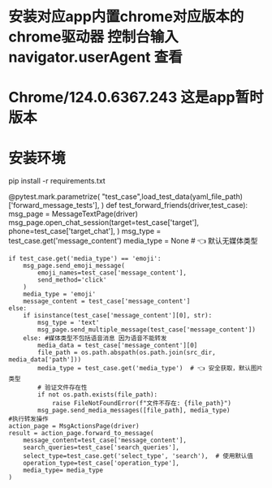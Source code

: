 # 安装对应app内置chrome对应版本的chrome驱动器 控制台输入navigator.userAgent 查看
# Chrome/124.0.6367.243 这是app暂时版本
# 安装环境
pip install -r requirements.txt 


@pytest.mark.parametrize(
    "test_case",load_test_data(yaml_file_path)['forward_message_tests'],
)
def test_forward_friends(driver,test_case):
    msg_page  = MessageTextPage(driver)
    msg_page.open_chat_session(target=test_case['target'], phone=test_case['target_chat'], )
    msg_type = test_case.get('message_content')
    media_type = None  # 👈 默认无媒体类型

    if test_case.get('media_type') == 'emoji':
        msg_page.send_emoji_message(
            emoji_names=test_case['message_content'],
            send_method='click'
        )
        media_type = 'emoji'
        message_content = test_case['message_content']
    else:
        if isinstance(test_case['message_content'][0], str):
            msg_type = 'text'
            msg_page.send_multiple_message(test_case['message_content'])
        else: #媒体类型不包括语音消息 因为语音不能转发
            media_data = test_case['message_content'][0]
            file_path = os.path.abspath(os.path.join(src_dir, media_data['path']))
            media_type = test_case.get('media_type')  # 👈 安全获取，默认图片类型
            # 验证文件存在性
            if not os.path.exists(file_path):
                raise FileNotFoundError(f"文件不存在: {file_path}")
            msg_page.send_media_messages([file_path], media_type)
    #执行转发操作
    action_page = MsgActionsPage(driver)
    result = action_page.forward_to_message(
        message_content=test_case['message_content'],
        search_queries=test_case['search_queries'],
        select_type=test_case.get('select_type', 'search'),  # 使用默认值
        operation_type=test_case['operation_type'],
        media_type= media_type
    )